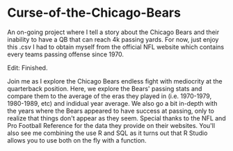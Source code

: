 # Curse-of-the-Chicago-Bears
An on-going project where I tell a story about the Chicago Bears and their inability to have a QB that can reach 4k passing yards. For now, just enjoy this .csv I had to obtain myself from the official NFL website which contains every teams passing offense since 1970.

Edit: Finished.

Join me as I explore the Chicago Bears endless fight with mediocrity at the quarterback position. Here, we explore the Bears' passing stats and compare them to the
average of the eras they played in (i.e. 1970-1979, 1980-1989, etc) and indidual year average. We also go a bit in-depth with the years where the Bears appeared to
have success at passing, only to realize that things don't appear as they seem. Special thanks to the NFL and Pro Football Reference for the data they provide
on their websites. You'll also see me combining the use R and SQL as it turns out that R Studio allows you to use both on the fly with a function.
